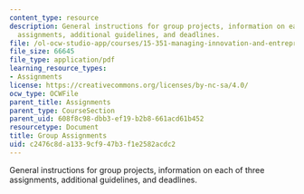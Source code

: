 ```yaml
---
content_type: resource
description: General instructions for group projects, information on each of three
  assignments, additional guidelines, and deadlines.
file: /ol-ocw-studio-app/courses/15-351-managing-innovation-and-entrepreneurship-spring-2008/c2476c8da1339cf947b3f1e2582acdc2_group.pdf
file_size: 66645
file_type: application/pdf
learning_resource_types:
- Assignments
license: https://creativecommons.org/licenses/by-nc-sa/4.0/
ocw_type: OCWFile
parent_title: Assignments
parent_type: CourseSection
parent_uid: 608f8c98-dbb3-ef19-b2b8-661acd61b452
resourcetype: Document
title: Group Assignments
uid: c2476c8d-a133-9cf9-47b3-f1e2582acdc2
---
```

General instructions for group projects, information on each of three assignments, additional guidelines, and deadlines.